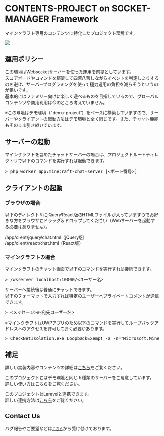 # CONTENTS-PROJECT on SOCKET-MANAGER Framework
マインクラフト専用のコンテンツに特化したプロジェクト環境です。

<img src="https://socket-manager.github.io/document/img/extra-minecraft-contents/ground_min.gif" />

## 運用ポリシー
この環境はWebsocketサーバーを使った運用を前提としています。<br />
スコアボードやコマンドを駆使して四苦八苦しながらイベントを判定したりするのを避け、サーバープログラミングを使って極力運用の負担を減らそうというのが狙いです。<br />
基本的にはファミリー向けに楽しく遊べるものを目指しているので、グローバルコンテンツや商用利用は今のところ考えていません。

※この環境はデモ環境（"demo-project"）をベースに構築していますので、サーバーやクライアントの起動方法はデモ環境と全く同じです。また、チャット機能もそのまま引き継いでいます。

## サーバーの起動
マインクラフトを含めたチャットサーバーの場合は、プロジェクトルートディレクトリで以下のコマンドを実行すれば起動できます。

<pre>
> php worker app:minecraft-chat-server [<ポート番号>]
</pre>

## クライアントの起動
### ブラウザの場合
以下のディレクトリにjQuery/React版のHTMLファイルが入っていますのでお好きな方をブラウザにドラッグ＆ドロップしてください（Webサーバーを起動する必要はありません）。

/app/client/jquery/chat.html（jQuery版）<br />
/app/client/react/chat.html（React版）

### マインクラフトの場合
マインクラフトのチャット画面で以下のコマンドを実行すれば接続できます。

<pre>
> /wsserver localhost:10000/<ユーザー名>
</pre>

サーバーへ接続後は普通にチャットできます。<br />
以下のフォーマットで入力すれば特定のユーザーへプライベートコメントが送信できます。

<pre>
> <メッセージ>#<宛先ユーザー名>
</pre>

※マインクラフトはUWPアプリのため以下のコマンドを実行してループバックアドレスへのアクセスを許可しておく必要があります。

<pre>
> CheckNetIsolation.exe LoopbackExempt -a -n="Microsoft.MinecraftUWP_8wekyb3d8bbwe"
</pre>

## 補足
詳しい実装内容やコンテンツの詳細は<a href="https://socket-manager.github.io/document/extra-minecraft-contents.html">こちら</a>をご覧ください。

このプロジェクトにはデモ環境と同じ６種類のサーバーをご用意しています。<br />
詳しい使い方は<a href="https://socket-manager.github.io/document/extra-demo.html">こちら</a>をご覧ください。

このプロジェクトはLaravelと連携できます。<br />
詳しい連携方法は<a href="https://socket-manager.github.io/document/laravel.html">こちら</a>をご覧ください。

## Contact Us

バグ報告やご要望などは<a href="mailto:lib.tech.engineer@gmail.com">`こちら`</a>から受け付けております。
